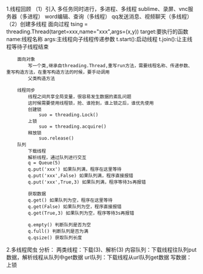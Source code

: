 1.线程回顾
    （1）引入
        多任务同时进行，多进程、多线程
        sublime、录屏、vnc服务器（多进程）
        word编辑、查询（多线程）
        qq发送消息、视频聊天（多线程）
    （2）创建多线程
        面向过程
            tsing = threading.Thread(target=xxx,name="xxx",args=(x,y))
            target:要执行的函数
            name:线程名称
            args:主线程向子线程传递参数
            t.start():启动线程
            t.join():让主线程等待子线程结束

        面向对象
            写一个类,继承自threading.Thread,重写run方法，需要线程名称、传递参数、重写构造方法，在重写构造方法的时候，要手动调用
            父类构造方法

        线程同步
            线程之间共享全局变量，很容易发生数据的紊乱问题
            这时候需要使用线程锁，抢、谁抢到，谁上锁之后，谁优先使用
            创建锁
                suo = threading.Lock()
            上锁
                suo = threading.acquire()
            释放锁
                suo.release()
        队列
            下载线程
            解析线程，通过队列进行交互
            q = Queue(5)
            q.put('xxx') 如果队列满，程序在这里等待
            q.put('xxx',False) 如果队列满，程序直接报错
            q.put('xxx',True,3) 如果队列满，程序等待3s再报错

            获取数据
            q.get() 如果队列为空，程序在这里等待
            q.get(False) 如果队列为空，程序直接报错
            q.get(True,3) 如果队列为空，程序等待3s再报错

            q.empty() 判断队列是否为空
            q.full() 判断队列是否为满
            q.qsize() 获取队列长度
2.多线程爬虫
    分析：
        两类线程：下载(3)、解析(3)
        内容队列：下载线程往队列put数据，解析线程从队列中get数据
        url队列：下载线程从url队列get数据
        写数据：上锁
